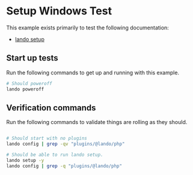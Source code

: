 Setup Windows Test
==================

This example exists primarily to test the following documentation:

* [lando setup](https://docs.lando.dev/cli/setup.html)

Start up tests
--------------

Run the following commands to get up and running with this example.

```bash
# Should poweroff
lando poweroff
```

Verification commands
---------------------

Run the following commands to validate things are rolling as they should.

```bash

# Should start with no plugins
lando config | grep -qv "plugins/@lando/php"

# Should be able to run lando setup.
lando setup -y
lando config | grep -q "plugins/@lando/php"
```
